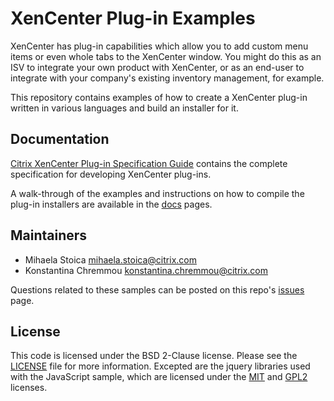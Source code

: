 # XenCenter Plug-in Examples

XenCenter has plug-in capabilities which allow you to add custom menu items or
even whole tabs to the XenCenter window. You might do this as an ISV to integrate
your own product with XenCenter, or as an end-user to integrate with your
company's existing inventory management, for example.

This repository contains examples of how to create a XenCenter plug-in written
in various languages and build an installer for it.

## Documentation

[Citrix XenCenter Plug-in Specification Guide](https://developer-docs.citrix.com/projects/xencenter-plugin-specification/en/latest/)
contains the complete specification for developing XenCenter plug-ins.

A walk-through of the examples and instructions on how to compile the plug-in
installers are available in the [docs](docs/README.md) pages.

## Maintainers

* Mihaela Stoica <mihaela.stoica@citrix.com>
* Konstantina Chremmou <konstantina.chremmou@citrix.com>

Questions related to these samples can be posted on this repo's
[issues](https://github.com/xenserver/xencenter-samples/issues) page.

## License

This code is licensed under the BSD 2-Clause license. Please see the
[LICENSE](LICENSE) file for more information. Excepted are the jquery libraries
used with the JavaScript sample, which are licensed under the [MIT][1] and
[GPL2][2] licenses.

[1]: https://opensource.org/licenses/MIT
[2]: http://www.gnu.org/licenses/old-licenses/gpl-2.0.html
